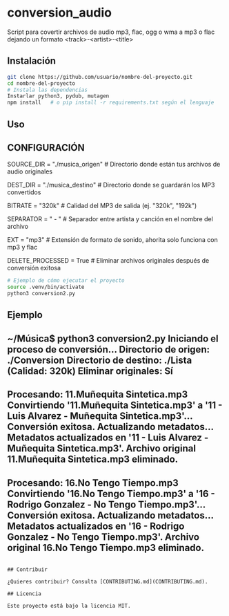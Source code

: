 # conversion_audio
Script para covertir archivos de audio mp3, flac, ogg o wma a mp3 o flac dejando un formato &lt;track>-&lt;artist>-&lt;title>
## Instalación

```bash
git clone https://github.com/usuario/nombre-del-proyecto.git
cd nombre-del-proyecto
# Instala las dependencias
Instarlar python3, pydub, mutagen
npm install   # o pip install -r requirements.txt según el lenguaje
```

## Uso

## CONFIGURACIÓN

SOURCE_DIR = "./musica_origen"       # Directorio donde están tus archivos de audio originales

DEST_DIR = "./musica_destino"        # Directorio donde se guardarán los MP3 convertidos

BITRATE = "320k"                  # Calidad del MP3 de salida (ej. "320k", "192k")

SEPARATOR = " - "                 # Separador entre artista y canción en el nombre del archivo

EXT = "mp3"                       # Extensión de formato de sonido, ahorita solo funciona con mp3 y flac

DELETE_PROCESSED = True           # Eliminar archivos originales después de conversión exitosa

```bash
# Ejemplo de cómo ejecutar el proyecto
source .venv/bin/activate
python3 conversion2.py 
```

## Ejemplo

~/Música$ python3 conversion2.py 
Iniciando el proceso de conversión...
Directorio de origen: ./Conversion
Directorio de destino: ./Lista (Calidad: 320k)
Eliminar originales: Sí
--------------------------------------------------
Procesando: 11.Muñequita Sintetica.mp3
  Convirtiendo '11.Muñequita Sintetica.mp3' a '11 - Luis Alvarez - Muñequita Sintetica.mp3'...
  Conversión exitosa. Actualizando metadatos...
  Metadatos actualizados en '11 - Luis Alvarez - Muñequita Sintetica.mp3'.
  Archivo original 11.Muñequita Sintetica.mp3 eliminado.
--------------------------------------------------
Procesando: 16.No Tengo Tiempo.mp3
  Convirtiendo '16.No Tengo Tiempo.mp3' a '16 - Rodrigo Gonzalez - No Tengo Tiempo.mp3'...
  Conversión exitosa. Actualizando metadatos...
  Metadatos actualizados en '16 - Rodrigo Gonzalez - No Tengo Tiempo.mp3'.
  Archivo original 16.No Tengo Tiempo.mp3 eliminado.
--------------------------------------------------

```

## Contribuir

¿Quieres contribuir? Consulta [CONTRIBUTING.md](CONTRIBUTING.md).

## Licencia

Este proyecto está bajo la licencia MIT.
